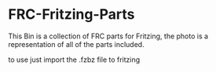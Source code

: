 # FRC-Fritzing-Parts
This Bin is a collection of FRC parts for Fritzing, the photo is a representation of all of the parts included.

to use just import the .fzbz file to fritzing
